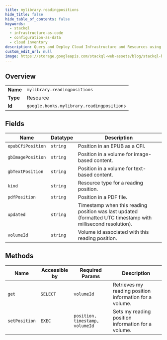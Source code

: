 ```yaml
---
title: mylibrary.readingpositions
hide_title: false
hide_table_of_contents: false
keywords:
  - stackql
  - infrastructure-as-code
  - configuration-as-data
  - cloud inventory
description: Query and Deploy Cloud Infrastructure and Resources using SQL
custom_edit_url: null
image: https://storage.googleapis.com/stackql-web-assets/blog/stackql-blog-post-featured-image.png
---
```

  
    

## Overview
<table><tbody>
<tr><td><b>Name</b></td><td><code>mylibrary.readingpositions</code></td></tr>
<tr><td><b>Type</b></td><td>Resource</td></tr>
<tr><td><b>Id</b></td><td><code>google.books.mylibrary.readingpositions</code></td></tr>
</tbody></table>

## Fields
| Name | Datatype | Description |
| ---- | -------- | ----------- |
| `epubCfiPosition` | `string` | Position in an EPUB as a CFI. |
| `gbImagePosition` | `string` | Position in a volume for image-based content. |
| `gbTextPosition` | `string` | Position in a volume for text-based content. |
| `kind` | `string` | Resource type for a reading position. |
| `pdfPosition` | `string` | Position in a PDF file. |
| `updated` | `string` | Timestamp when this reading position was last updated (formatted UTC timestamp with millisecond resolution). |
| `volumeId` | `string` | Volume id associated with this reading position. |
## Methods
| Name | Accessible by | Required Params | Description |
| ---- | ------------- | --------------- | ----------- |
| `get` | `SELECT` | `volumeId` | Retrieves my reading position information for a volume. |
| `setPosition` | `EXEC` | `position, timestamp, volumeId` | Sets my reading position information for a volume. |
